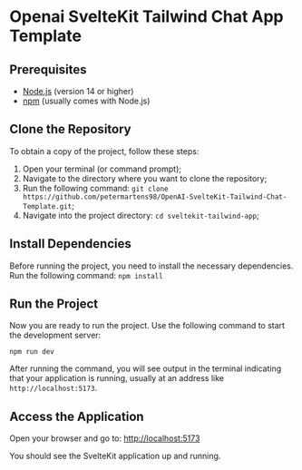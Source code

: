 # Openai SvelteKit Tailwind Chat App Template

## Prerequisites

- [Node.js](https://nodejs.org/) (version 14 or higher)
- [npm](https://www.npmjs.com/) (usually comes with Node.js)

## Clone the Repository

To obtain a copy of the project, follow these steps:

1. Open your terminal (or command prompt);
2. Navigate to the directory where you want to clone the repository;
3. Run the following command: `git clone https://github.com/petermartens98/OpenAI-SvelteKit-Tailwind-Chat-Template.git`;
4. Navigate into the project directory: `cd sveltekit-tailwind-app`;

## Install Dependencies

Before running the project, you need to install the necessary dependencies. Run the following command:
`npm install`

## Run the Project

Now you are ready to run the project. Use the following command to start the development server:

`npm run dev`

After running the command, you will see output in the terminal indicating that your application is running, usually at an address like `http://localhost:5173`.

## Access the Application

Open your browser and go to:
<http://localhost:5173>

You should see the SvelteKit application up and running.
